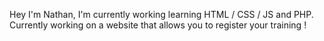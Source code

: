 Hey I'm Nathan, I'm currently working learning HTML / CSS / JS and PHP.
Currently working on a website that allows you to register your training !
